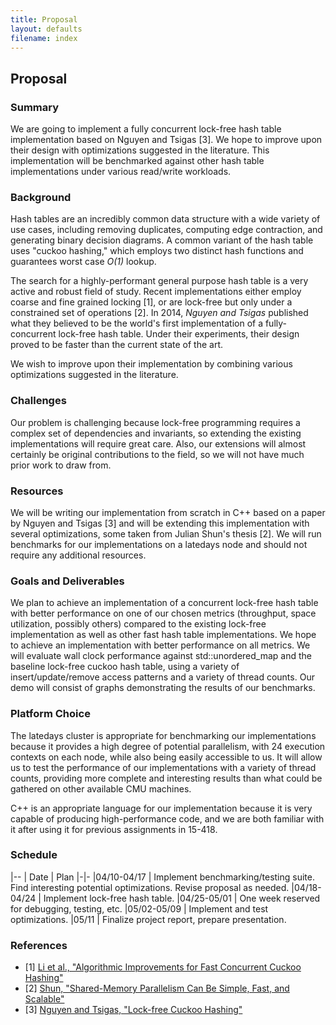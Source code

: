 ```yaml
---
title: Proposal
layout: defaults
filename: index
---
```


## Proposal

### Summary

We are going to implement a fully concurrent lock-free hash table implementation based on Nguyen and Tsigas [3]. We hope to improve upon their design with optimizations suggested in the literature. This implementation will be benchmarked against other hash table implementations under various read/write workloads.

### Background

Hash tables are an incredibly common data structure with a wide variety of use cases, including removing duplicates, computing edge contraction, and generating binary decision diagrams. A common variant of the hash table uses "cuckoo hashing," which employs two distinct hash functions and guarantees worst case _O(1)_ lookup. 

The search for a highly-performant general purpose hash table is a very active and robust field of study. Recent implementations either employ coarse and fine grained locking [1], or are lock-free but only under a constrained set of operations [2]. In 2014, _Nguyen and Tsigas_ published what they believed to be the world's first implementation of a fully-concurrent lock-free hash table. Under their experiments, their design proved to be faster than the current state of the art.

We wish to improve upon their implementation by combining various optimizations suggested in the literature.

### Challenges
Our problem is challenging because lock-free programming requires a complex set of 
dependencies and invariants, so extending the existing implementations will require
great care. Also, our extensions will almost certainly be original contributions to
the field, so we will not have much prior work to draw from.

### Resources
We will be writing our implementation from scratch in C++ based on a paper by Nguyen and Tsigas [3] and will be extending this implementation
with several optimizations, some taken from Julian Shun's thesis [2]. 
We will run benchmarks for our implementations on a latedays node and should not 
require any additional resources.

### Goals and Deliverables
We plan to achieve an implementation of a concurrent lock-free hash table with better
performance on one of our chosen metrics (throughput, space utilization, possibly others) compared to the existing lock-free implementation as well as other fast hash table implementations. We hope to achieve an implementation with better performance on all metrics. 
We will evaluate wall clock performance against std::unordered_map and the 
baseline lock-free cuckoo hash table, using a variety of insert/update/remove
access patterns and a variety of thread counts. Our demo will consist of graphs demonstrating the results of our benchmarks. 

### Platform Choice
The latedays cluster is appropriate for benchmarking our implementations because it 
provides a high degree of potential
parallelism, with 24 execution contexts on each node, while also being easily accessible to us.
It will allow us to test the performance of our implementations with a variety
of thread counts, providing more complete and interesting results than what could
be gathered on other available CMU machines. 

C++ is an appropriate language for our implementation because
it is very capable of producing high-performance code, and we are both familiar with
it after using it for previous assignments in 15-418.

### Schedule

|--
| Date | Plan
|-|-
|04/10-04/17 | Implement benchmarking/testing suite. Find interesting potential optimizations. Revise proposal as needed.
|04/18-04/24 | Implement lock-free hash table. 
|04/25-05/01 | One week reserved for debugging, testing, etc.
|05/02-05/09 | Implement and test optimizations.
|05/11       | Finalize project report, prepare presentation.

### References
* [1] [Li et al., "Algorithmic Improvements for Fast Concurrent Cuckoo Hashing"](https://www.cs.cmu.edu/~xia/resources/Documents/cuckoo-eurosys14.pdf)
* [2] [Shun, "Shared-Memory Parallelism Can Be Simple, Fast, and Scalable"](https://people.eecs.berkeley.edu/~jshun/thesis.pdf)
* [3] [Nguyen and Tsigas, "Lock-free Cuckoo Hashing"](http://excess-project.eu/publications/published/CuckooHashing_ICDCS.pdf)
